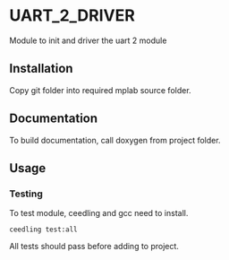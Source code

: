 # UART_2_DRIVER

Module to init and driver the uart 2 module

## Installation

Copy git folder into required mplab source folder.

## Documentation

To build documentation, call doxygen from project folder.

## Usage

### Testing

To test module, ceedling and gcc need to install.

```
ceedling test:all
```

All tests should pass before adding to project.

